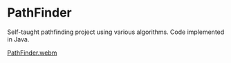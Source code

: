 # PathFinder
Self-taught pathfinding project using various algorithms. Code implemented in Java.

[PathFinder.webm](https://github.com/GH-Pedro/PathFinder/assets/120741472/f6814e59-60f8-4573-afba-8410c590eac2)
